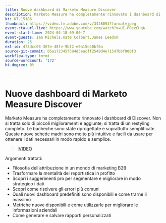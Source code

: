 ```yaml
---
title: Nuove dashboard di Marketo Measure Discover
description: Marketo Measure ha completamente rinnovato i dashboard di Discover. Non si tratta solo di piccoli miglioramenti e aggiunte; si tratta di un restyling completo. Le bacheche sono state riprogettate e soprattutto semplificate. Queste nuove schede madri sono molto più intuitive e facili da usare per ottenere i dati necessari in modo rapido e semplice.
kt: KT-15186
thumbnail: https://video.tv.adobe.com/v/3428093?format=jpeg
event-cta-url-live: https://www.youtube.com/watch?v=UI-P0ezCHqA
event-start-time: 2024-04-18 09:00-7
event-guests: Ian Michels,Kate Colbert,James Leedom
duration: 25
exl-id: 4f3dcc03-307e-48fe-9bf2-e0a15e40bf6a
source-git-commit: 05a172345f394d3eacff2548d4e71547bbf000f3
workflow-type: tm+mt
source-wordcount: '172'
ht-degree: 0%

---
```


# Nuove dashboard di Marketo Measure Discover

Marketo Measure ha completamente rinnovato i dashboard di Discover. Non si tratta solo di piccoli miglioramenti e aggiunte; si tratta di un restyling completo. Le bacheche sono state riprogettate e soprattutto semplificate. Queste nuove schede madri sono molto più intuitive e facili da usare per ottenere i dati necessari in modo rapido e semplice.

>[!VIDEO](https://video.tv.adobe.com/v/3428093/?quality=12&learn=on)

Argomenti trattati:

* Filosofia dell’attribuzione in un mondo di marketing B2B
* Trasformare la mentalità dei reportistica in profitto
* Scopri i suggerimenti pro per segmentare e migliorare in modo strategico i dati
* Scopri come risolvere gli errori più comuni
* Quali nuovi dashboard predefiniti sono disponibili e come trarne il massimo
* Metriche nuove disponibili e come utilizzarle per migliorare le informazioni aziendali
* Come generare e salvare rapporti personalizzati

